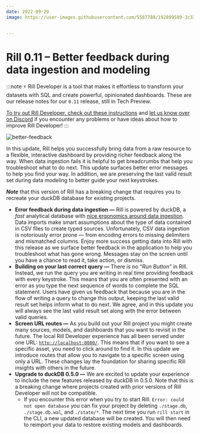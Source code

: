 ```yaml
---
date: 2022-09-29
image: https://user-images.githubusercontent.com/5587788/192899589-3c3362d9-b34a-419c-9299-6bc82f0daae7.png


---
```


# Rill 0.11 – Better feedback during data ingestion and modeling

:::note
⚡ Rill Developer is a tool that makes it effortless to transform your datasets with SQL and create powerful, opinionated dashboards. These are our release notes for our `0.11` release, still in Tech Preview.

[To try out Rill Developer, check out these instructions](../home/install) and [let us know over on Discord](https://bit.ly/3bbcSl9) if you encounter any problems or have ideas about how to improve Rill Developer!
:::

![better-feedback](https://user-images.githubusercontent.com/5587788/192900762-90952461-f782-4299-9699-bb8403b5f66a.gif "754911684")





In this update, Rill helps you successfully bring data from a raw resource to a flexible, interactive dashboard by providing richer feedback along the way. When data ingestion fails it is helpful to get breadcrumbs that help you troubleshoot what to do next. This update surfaces better error messages to help you find your way. In addition, we are preserving the last valid result set during data modeling to better guide your next keystrokes.

***Note*** that this version of Rill has a breaking change that requires you to recreate your duckDB database for existing projects.

- **Error feedback during data ingestion —** Rill is powered by duckDB, a *fast* analytical database with [nice ergonomics around data ingestion](https://duckdb.org/docs/data/csv). Data imports make smart assumptions about the type of data contained in CSV files to create typed sources. Unfortunately, CSV data ingestion is notoriously error prone — from encoding errors to missing delimiters and mismatched columns. Enjoy more success getting data into Rill with this release as we surface better feedback in the application to help you troubleshoot what has gone wrong. Messages stay on the screen until you have a chance to read it, take action, or dismiss.
- **Building on your last correct query —** There is no *“Run Button”* in Rill. Instead, we run the query you are writing in real time providing feedback with every keystroke. This means that you are often presented with an error as you type the next sequence of words to complete the SQL statement. Users have given us feedback that because you are in the flow of writing a query to change this output, keeping the last valid result set helps inform what to do next. We agree, and in this update you will always see the last valid result set along with the error between valid queries.
- **Screen URL routes —** As you build out your Rill project you might create many sources, models, and dashboards that you want to revisit in the future. The local Rill Developer experience has all been served under one URL: [`http://localhost:8080/`](http://localhost:8080/). This means that if you want to see a specific asset, you need to click around to find it. In this update we introduce routes that allow you to navigate to a specific screen using only a URL. These changes lay the foundation for sharing specific Rill insights with others in the future.
- **Upgrade to duckDB 0.5.0 —** We are excited to update your experience to include the new features released by duckDB in 0.5.0. Note that this is a breaking change where projects created with prior versions of Rill Developer will not be compatible.
    - If you encounter this error when you try to start Rill: `Error: could not open database` you can fix your project by deleting `./stage.db`, `./stage.db.wal`, and `./state/*`. The next time you run `rill start` in the CLI, a new updated database will be created. You will then need to reimport your data to restore existing models and dashboards.

